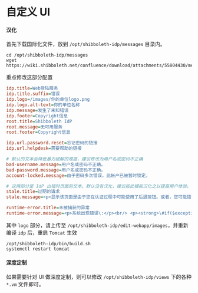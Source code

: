 # 自定义 UI

#### 汉化
首先下载国际化文件，放到 `/opt/shibboleth-idp/messages` 目录内。
```
cd /opt/shibboleth-idp/messages
wget https://wiki.shibboleth.net/confluence/download/attachments/55804430/messages_zh_CN.properties
```
重点修改这部分配置
```ini
idp.title=Web登陆服务
idp.title.suffix=错误
idp.logo=/images/你的单位logo.png
idp.logo.alt-text=你的单位名称
idp.message=发生了未知错误
idp.footer=Copyright信息
root.title=Shibboleth IdP
root.message=无可用服务
root.footer=Copyright信息

idp.url.password.reset=忘记密码的链接
idp.url.helpdesk=需要帮助的链接

# 默认的文本会降低暴力破解的难度，建议修改为用户名或密码不正确
bad-username.message=用户名或密码不正确。
bad-password.message=用户名或密码不正确。
account-locked.message=由于密码多次错误，此帐户已被暂时锁定。

# 这两部分是 IdP 出错时页面的文本。默认没有汉化，建议按此模板汉化之以提高用户体验。
stale.title=过期的请求
stale.message=<p>显示该页面是由于您在认证过程中可能使用了后退按钮。或者，您可能错误的将登录页面添加了书签，而不是您想要添加书签的实际网站，或者访问了由犯同样错误的其他人创建的链接。</p> <br/> <p>此时由于会话无法匹配将会产生错误，请关闭浏览器重新打开后，从实际资源的网站发起登录。</p>

runtime-error.title=未被捕获的异常
runtime-error.message=<p>系统出现错误\:</p><br/> <p><strong>\#if($exception)$encoder.encodeForHTML($exception.toString())\#elseif($flowExecutionException && $flowExecutionException.getCause())$encoder.encodeForHTML($flowExecutionException.getCause().toString())\#else$encoder.encodeForHTML($flowExecutionException.getMessage())\#end</strong></p><br/> <p>请联系xxxxx反馈错误：xxx@xxx.edu.cn</p>
```
其中 `logo` 部分，请上传至 `/opt/shibboleth-idp/edit-webapp/images`，并重新编译 `idp` 后，重启 `Tomcat` 生效

```
/opt/shibboleth-idp/bin/build.sh 
systemctl restart tomcat
```
#### 深度定制
如果需要针对 UI 做深度定制，则可以修改 `/opt/shibboleth-idp/views` 下的各种 `*.vm` 文件即可。




